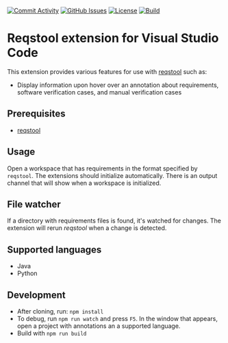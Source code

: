 [![Commit Activity](https://img.shields.io/github/commit-activity/m/Luftfartsverket/reqstool-vscode-extension?label=commits&style=for-the-badge)](https://github.com/Luftfartsverket/reqstool-vscode-extension/pulse)
[![GitHub Issues](https://img.shields.io/github/issues/Luftfartsverket/reqstool-vscode-extension?style=for-the-badge&logo=github)](https://github.com/Luftfartsverket/reqstool-vscode-extension/issues)
[![License](https://img.shields.io/github/license/Luftfartsverket/reqstool-vscode-extension?style=for-the-badge&logo=opensourceinitiative)](https://opensource.org/license/mit/)
[![Build](https://img.shields.io/github/actions/workflow/status/Luftfartsverket/reqstool-vscode-extension/build.yml?style=for-the-badge&logo=github)](https://github.com/Luftfartsverket/reqstool-vscode-extension/actions/workflows/build.yml)

# Reqstool extension for Visual Studio Code

This extension provides various features for use with [reqstool](https://github.com/Luftfartsverket/reqstool-client) such as:

* Display information upon hover over an annotation about requirements, software verification cases, and manual verification cases 

## Prerequisites

* [reqstool](https://github.com/Luftfartsverket/reqstool-client)

## Usage

Open a workspace that has requirements in the format specified by `reqstool`. The extensions should initialize automatically. 
There is an output channel that will show when a workspace is initialized. 

## File watcher

If a directory with requirements files is found, it's watched for changes. The extension will rerun *reqstool* when a change is detected.

## Supported languages

* Java
* Python

## Development

* After cloning, run: `npm install`
* To debug, run `npm run watch` and press `F5`. In the window that appears, open a project with annotations an a supported language.
* Build with `npm run build`
